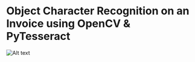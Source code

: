 # Object Character Recognition on an Invoice using OpenCV & PyTesseract



![Alt text](InvoiceOCR.gif) 
